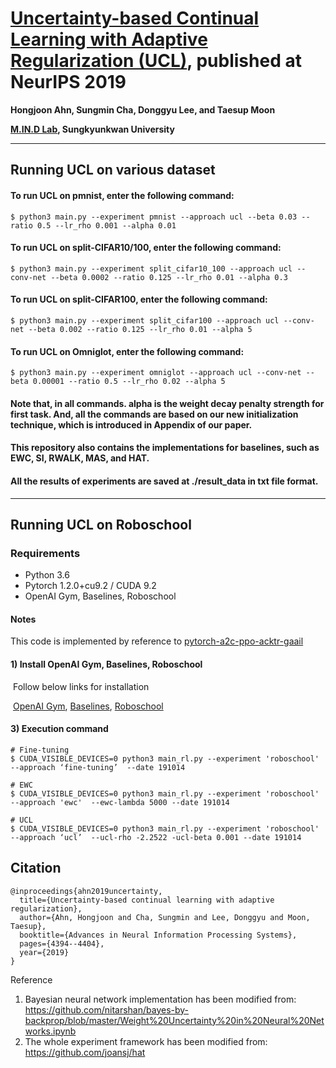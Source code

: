 

# [Uncertainty-based Continual Learning with Adaptive Regularization (UCL)](https://papers.nips.cc/paper/8690-uncertainty-based-continual-learning-with-adaptive-regularization), published at NeurIPS 2019

**Hongjoon Ahn, Sungmin Cha, Donggyu Lee, and Taesup Moon**

**[M.IN.D Lab](https://mindlab-skku.github.io), Sungkyunkwan University**

------

## Running UCL on various dataset

#### To run UCL on pmnist, enter the following command:

```
$ python3 main.py --experiment pmnist --approach ucl --beta 0.03 --ratio 0.5 --lr_rho 0.001 --alpha 0.01 
```

#### To run UCL on split-CIFAR10/100, enter the following command:

```
$ python3 main.py --experiment split_cifar10_100 --approach ucl --conv-net --beta 0.0002 --ratio 0.125 --lr_rho 0.01 --alpha 0.3
```

#### To run UCL on split-CIFAR100, enter the following command:

```
$ python3 main.py --experiment split_cifar100 --approach ucl --conv-net --beta 0.002 --ratio 0.125 --lr_rho 0.01 --alpha 5 
```

#### To run UCL on Omniglot, enter the following command:

```
$ python3 main.py --experiment omniglot --approach ucl --conv-net --beta 0.00001 --ratio 0.5 --lr_rho 0.02 --alpha 5
```

#### Note that, in all commands. alpha is the weight decay penalty strength for first task. And, all the commands are based on our new initialization technique, which is introduced in Appendix of our paper.

#### This repository also contains the implementations for baselines, such as EWC, SI, RWALK, MAS, and HAT.

#### All the results of experiments are saved at ./result_data in txt file format.

------

## Running UCL on Roboschool

### Requirements

- Python 3.6
- Pytorch 1.2.0+cu9.2 / CUDA 9.2
- OpenAI Gym, Baselines, Roboschool

#### Notes

This code is implemented by reference to [pytorch-a2c-ppo-acktr-gaail](https://github.com/ikostrikov/pytorch-a2c-ppo-acktr-gail) 

#### 1) Install OpenAI Gym, Baselines, Roboschool

​	Follow below links for installation

​	[OpenAI Gym](https://github.com/openai/gym#installation), [Baselines](https://github.com/openai/baselinesn), [Roboschool](https://github.com/openai/roboschool)

#### 3) Execution command

```
# Fine-tuning
$ CUDA_VISIBLE_DEVICES=0 python3 main_rl.py --experiment 'roboschool'  --approach ‘fine-tuning’  --date 191014

# EWC
$ CUDA_VISIBLE_DEVICES=0 python3 main_rl.py --experiment 'roboschool'  --approach 'ewc'  --ewc-lambda 5000 --date 191014

# UCL
$ CUDA_VISIBLE_DEVICES=0 python3 main_rl.py --experiment 'roboschool'  --approach ‘ucl’  --ucl-rho -2.2522 -ucl-beta 0.001 --date 191014
```

## **Citation**

```
@inproceedings{ahn2019uncertainty,
  title={Uncertainty-based continual learning with adaptive regularization},
  author={Ahn, Hongjoon and Cha, Sungmin and Lee, Donggyu and Moon, Taesup},
  booktitle={Advances in Neural Information Processing Systems},
  pages={4394--4404},
  year={2019}
}
```

Reference

1. Bayesian neural network implementation has been modified from: https://github.com/nitarshan/bayes-by-backprop/blob/master/Weight%20Uncertainty%20in%20Neural%20Networks.ipynb
2. The whole experiment framework has been modified from: https://github.com/joansj/hat

